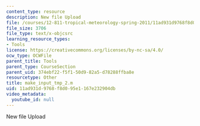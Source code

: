 ```yaml
---
content_type: resource
description: New file Upload
file: /courses/12-811-tropical-meteorology-spring-2011/11ad931d9768f8d095e1167e232904db_make_input_tmp_2.m
file_size: 3706
file_type: text/x-objcsrc
learning_resource_types:
- Tools
license: https://creativecommons.org/licenses/by-nc-sa/4.0/
ocw_type: OCWFile
parent_title: Tools
parent_type: CourseSection
parent_uid: 374ebf22-f5f1-50d9-82a5-d78288ffba8e
resourcetype: Other
title: make_input_tmp_2.m
uid: 11ad931d-9768-f8d0-95e1-167e232904db
video_metadata:
  youtube_id: null
---
```

New file Upload